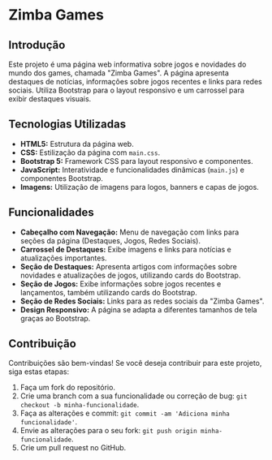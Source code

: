 # Zimba Games

## Introdução

Este projeto é uma página web informativa sobre jogos e novidades do mundo dos games, chamada "Zimba Games". A página apresenta destaques de notícias, informações sobre jogos recentes
e links para redes sociais. Utiliza Bootstrap para o layout responsivo e um carrossel para exibir destaques visuais.

## Tecnologias Utilizadas

* **HTML5:** Estrutura da página web.
* **CSS:** Estilização da página com `main.css`.
* **Bootstrap 5:** Framework CSS para layout responsivo e componentes.
* **JavaScript:** Interatividade e funcionalidades dinâmicas (`main.js`) e componentes Bootstrap.
* **Imagens:** Utilização de imagens para logos, banners e capas de jogos.

## Funcionalidades

* **Cabeçalho com Navegação:** Menu de navegação com links para seções da página (Destaques, Jogos, Redes Sociais).
* **Carrossel de Destaques:** Exibe imagens e links para notícias e atualizações importantes.
* **Seção de Destaques:** Apresenta artigos com informações sobre novidades e atualizações de jogos, utilizando cards do Bootstrap.
* **Seção de Jogos:** Exibe informações sobre jogos recentes e lançamentos, também utilizando cards do Bootstrap.
* **Seção de Redes Sociais:** Links para as redes sociais da "Zimba Games".
* **Design Responsivo:** A página se adapta a diferentes tamanhos de tela graças ao Bootstrap.

## Contribuição

Contribuições são bem-vindas! Se você deseja contribuir para este projeto, siga estas etapas:

1.  Faça um fork do repositório.
2.  Crie uma branch com a sua funcionalidade ou correção de bug: `git checkout -b minha-funcionalidade`.
3.  Faça as alterações e commit: `git commit -am 'Adiciona minha funcionalidade'`.
4.  Envie as alterações para o seu fork: `git push origin minha-funcionalidade`.
5.  Crie um pull request no GitHub.
